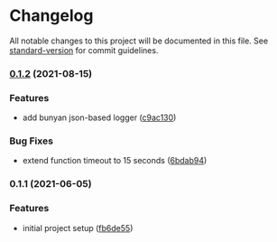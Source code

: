 # Changelog

All notable changes to this project will be documented in this file. See [standard-version](https://github.com/conventional-changelog/standard-version) for commit guidelines.

### [0.1.2](https://github.com/hectcastro/shopify-trello-bridge/compare/v0.1.1...v0.1.2) (2021-08-15)


### Features

* add bunyan json-based logger ([c9ac130](https://github.com/hectcastro/shopify-trello-bridge/commit/c9ac130fbef35f0f761a58626d7257c2006b0c0a))


### Bug Fixes

* extend function timeout to 15 seconds ([6bdab94](https://github.com/hectcastro/shopify-trello-bridge/commit/6bdab9438fb9fcbd94d9069d0aa4fc9f80b21a1d))

### 0.1.1 (2021-06-05)


### Features

* initial project setup ([fb6de55](https://github.com/hectcastro/shopify-trello-bridge/commit/fb6de554d6a44e81c524379789697403e88e8514))
